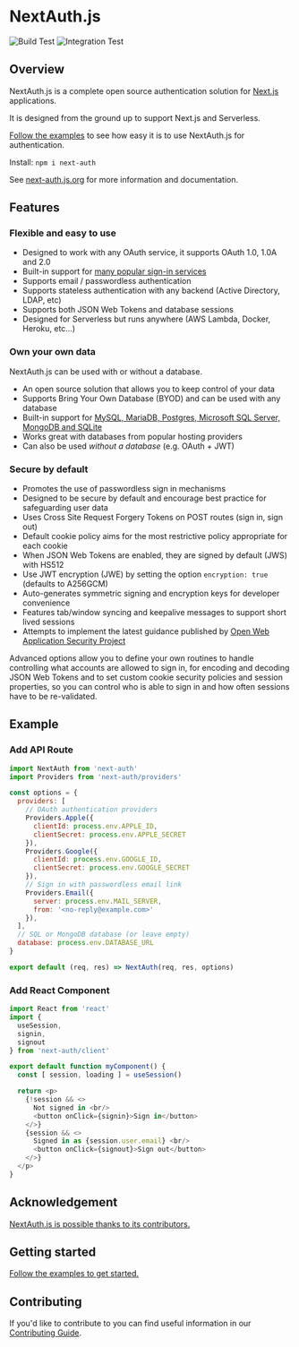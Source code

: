 # NextAuth.js

![Build Test](https://github.com/nextauthjs/next-auth/workflows/Build%20Test/badge.svg)
![Integration Test](https://github.com/nextauthjs/next-auth/workflows/Integration%20Test/badge.svg)

## Overview

NextAuth.js is a complete open source authentication solution for [Next.js](http://nextjs.org/) applications.

It is designed from the ground up to support Next.js and Serverless.

[Follow the examples](https://next-auth.js.org/getting-started/example) to see how easy it is to use NextAuth.js for authentication.

Install: `npm i next-auth`

See [next-auth.js.org](https://next-auth.js.org) for more information and documentation.

## Features

### Flexible and easy to use

* Designed to work with any OAuth service, it supports OAuth 1.0, 1.0A and 2.0
* Built-in support for [many popular sign-in services](https://next-auth.js.org/configuration/providers)
* Supports email / passwordless authentication
* Supports stateless authentication with any backend (Active Directory, LDAP, etc)
* Supports both JSON Web Tokens and database sessions
* Designed for Serverless but runs anywhere (AWS Lambda, Docker, Heroku, etc…)

### Own your own data

NextAuth.js can be used with or without a database.

* An open source solution that allows you to keep control of your data
* Supports Bring Your Own Database (BYOD) and can be used with any database
* Built-in support for [MySQL, MariaDB, Postgres, Microsoft SQL Server, MongoDB and SQLite](https://next-auth.js.org/configuration/databases)
* Works great with databases from popular hosting providers
* Can also be used *without a database* (e.g. OAuth + JWT)

### Secure by default

* Promotes the use of passwordless sign in mechanisms
* Designed to be secure by default and encourage best practice for safeguarding user data
* Uses Cross Site Request Forgery Tokens on POST routes (sign in, sign out)
* Default cookie policy aims for the most restrictive policy appropriate for each cookie
* When JSON Web Tokens are enabled, they are signed by default (JWS) with HS512
* Use JWT encryption (JWE) by setting the option `encryption: true` (defaults to A256GCM)
* Auto-generates symmetric signing and encryption keys for developer convenience
* Features tab/window syncing and keepalive messages to support short lived sessions
* Attempts to implement the latest guidance published by [Open Web Application Security Project](https://owasp.org/)

Advanced options allow you to define your own routines to handle controlling what accounts are allowed to sign in, for encoding and decoding JSON Web Tokens and to set custom cookie security policies and session properties, so you can control who is able to sign in and how often sessions have to be re-validated. 

## Example

### Add API Route

```javascript
import NextAuth from 'next-auth'
import Providers from 'next-auth/providers'

const options = {
  providers: [
    // OAuth authentication providers
    Providers.Apple({
      clientId: process.env.APPLE_ID,
      clientSecret: process.env.APPLE_SECRET
    }),
    Providers.Google({
      clientId: process.env.GOOGLE_ID,
      clientSecret: process.env.GOOGLE_SECRET
    }),
    // Sign in with passwordless email link
    Providers.Email({
      server: process.env.MAIL_SERVER,
      from: '<no-reply@example.com>'
    }),
  ],
  // SQL or MongoDB database (or leave empty)
  database: process.env.DATABASE_URL
}

export default (req, res) => NextAuth(req, res, options)
```

### Add React Component

```javascript
import React from 'react'
import { 
  useSession, 
  signin, 
  signout 
} from 'next-auth/client'

export default function myComponent() {
  const [ session, loading ] = useSession()

  return <p>
    {!session && <>
      Not signed in <br/>
      <button onClick={signin}>Sign in</button>
    </>}
    {session && <>
      Signed in as {session.user.email} <br/>
      <button onClick={signout}>Sign out</button>
    </>}
  </p>
}
```

## Acknowledgement

[NextAuth.js is possible thanks to its contributors.](https://next-auth.js.org/contributors)

## Getting started

[Follow the examples to get started.](https://next-auth.js.org/getting-started/example)

## Contributing

If you'd like to contribute to you can find useful information in our [Contributing Guide](https://github.com/iaincollins/next-auth/blob/main/CONTRIBUTING.md).